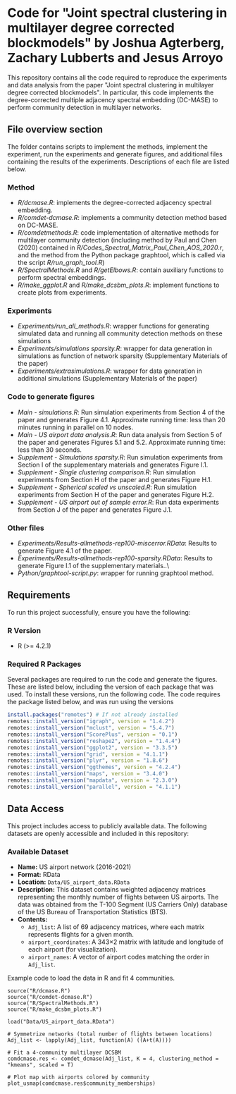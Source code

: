 # Code for "Joint spectral clustering in multilayer degree corrected blockmodels" by Joshua Agterberg, Zachary Lubberts and Jesus Arroyo

This repository contains all the code required to reproduce the experiments and data analysis from the paper "Joint spectral clustering in multilayer degree corrected blockmodels". In particular, this code implements the degree-corrected multiple adjacency spectral embedding (DC-MASE) to perform community detection in multilayer networks.

## File overview section
The folder contains scripts to implement the methods, implement the experiment, run the experiments and generate figures, and additional files containing the results of the experiments. Descriptions of each file are listed below.

### Method
- *R/dcmase.R*: implements the degree-corrected adjacency spectral embedding.
- *R/comdet-dcmase.R*: implements a community detection method based on DC-MASE.
- *R/comdetmethods.R*: code implementation of alternative methods for multilayer community detection (including method by Paul and Chen (2020) contained in *R/Codes_Spectral_Matrix_Paul_Chen_AOS_2020.r*, and the method from the Python package graphtool, which is called via the script *R/run_graph_tool.R*)
- *R/SpectralMethods.R* and *R/getElbows.R*: contain auxiliary functions to perform spectral embeddings.
- *R/make_ggplot.R* and *R/make_dcsbm_plots.R*: implement functions to create plots from experiments.

### Experiments
- *Experiments/run_all_methods.R*: wrapper functions for generating simulated data and running all community detection methods on these simulations
- *Experiments/simulations sparsity.R*: wrapper for data generation in simulations as function of network sparsity (Supplementary Materials of the paper)
- *Experiments/extrasimulations.R*: wrapper for data generation in additional simulations (Supplementary Materials of the paper)

### Code to generate figures
- *Main - simulations.R*: Run simulation experiments from Section 4 of the paper and generates Figure 4.1. Approximate running time: less than 20 minutes running in parallel on 10 nodes.
- *Main - US airport data analysis.R*: Run data analysis from Section 5 of the paper and generates Figures 5.1 and 5.2. Approximate running time: less than 30 seconds.
- *Supplement - Simulations sparsity.R*: Run simulation experiments from Section I of the supplementary materials and generates Figure I.1.
- *Supplement - Single clustering comparison.R*: Run simulation experiments from Section H of the paper and generates Figure H.1. 
- *Supplement - Spherical scaled vs unscaled.R*: Run simulation experiments from Section H of the paper and generates Figure H.2. 
- *Supplement - US airport out of sample error.R*: Run data experiments from Section J of the paper and generates Figure J.1.

### Other files
- *Experiments/Results-allmethods-rep100-miscerror.RData*: Results to generate Figure 4.1 of the paper.
- *Experiments/Results-allmethods-rep100-sparsity.RData*: Results to generate Figure I.1 of the supplementary materials..\
- *Python/graphtool-script.py*: wrapper for running graphtool method.

## Requirements

To run this project successfully, ensure you have the following:

### R Version
- R (>= 4.2.1)

### Required R Packages
Several packages are required to run the code and generate the figures. These are listed below, including the version of each package that was used. To install these versions, run the following code.
The code requires the package listed below, and was run using the versions

```r
install.packages("remotes") # If not already installed
remotes::install_version("igraph", version = "1.4.2")
remotes::install_version("mclust", version = "5.4.7")
remotes::install_version("ScorePlus", version = "0.1")
remotes::install_version("reshape2", version = "1.4.4")
remotes::install_version("ggplot2", version = "3.3.5")
remotes::install_version("grid", version = "4.1.1")
remotes::install_version("plyr", version = "1.8.6")
remotes::install_version("ggthemes", version = "4.2.4")
remotes::install_version("maps", version = "3.4.0")
remotes::install_version("mapdata", version = "2.3.0")
remotes::install_version("parallel", version = "4.1.1")
```

## Data Access

This project includes access to publicly available data.  The following datasets are openly accessible and included in this repository:

### **Available Dataset**
- **Name:** US airport network (2016-2021)
- **Format:** RData
- **Location:** `Data/US_airport_data.RData`
- **Description:** This dataset contains weighted adjacency matrices representing the monthly number of flights between US airports. The data was obtained from the T-100 Segment (US Carriers Only) database of the US Bureau of Transportation Statistics (BTS).
- **Contents:**
  - `Adj_list`: A list of 69 adjacency matrices, where each matrix represents flights for a given month.
  - `airport_coordinates`: A 343×2 matrix with latitude and longitude of each airport (for visualization).
  - `airport_names`: A vector of airport codes matching the order in `Adj_list`.

Example code to load the data in R and fit 4 communities.

```{r}
source("R/dcmase.R")
source("R/comdet-dcmase.R")
source("R/SpectralMethods.R")
source("R/make_dcsbm_plots.R")

load("Data/US_airport_data.RData")

# Symmetrize networks (total number of flights between locations)
Adj_list <- lapply(Adj_list, function(A) ((A+t(A))))

# Fit a 4-community multilayer DCSBM
comdcmase.res <- comdet_dcmase(Adj_list, K = 4, clustering_method = "kmeans", scaled = T)

# Plot map with airports colored by community
plot_usmap(comdcmase.res$community_memberships)
```
